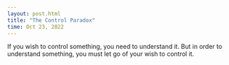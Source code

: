 ```yaml
---
layout: post.html
title: "The Control Paradox"
time: Oct 23, 2022
---
```


If you wish to control something, you need to understand it. But in order to understand something, you must let go of your wish to control it.
